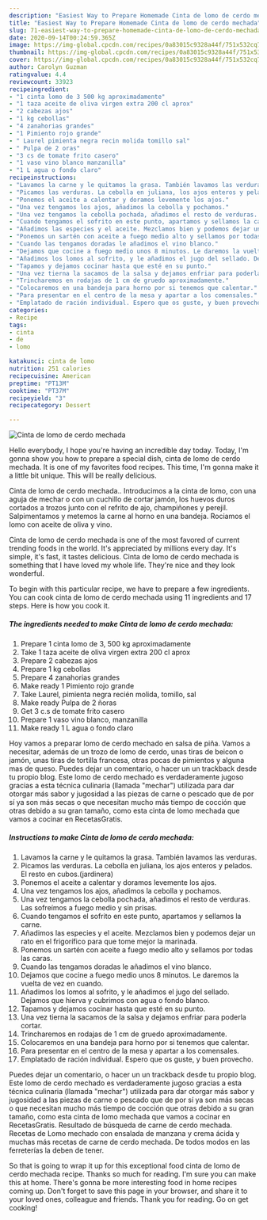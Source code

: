 ```yaml
---
description: "Easiest Way to Prepare Homemade Cinta de lomo de cerdo mechada"
title: "Easiest Way to Prepare Homemade Cinta de lomo de cerdo mechada"
slug: 71-easiest-way-to-prepare-homemade-cinta-de-lomo-de-cerdo-mechada
date: 2020-09-14T00:24:59.365Z
image: https://img-global.cpcdn.com/recipes/0a83015c9328a44f/751x532cq70/cinta-de-lomo-de-cerdo-mechada-foto-principal.jpg
thumbnail: https://img-global.cpcdn.com/recipes/0a83015c9328a44f/751x532cq70/cinta-de-lomo-de-cerdo-mechada-foto-principal.jpg
cover: https://img-global.cpcdn.com/recipes/0a83015c9328a44f/751x532cq70/cinta-de-lomo-de-cerdo-mechada-foto-principal.jpg
author: Carolyn Guzman
ratingvalue: 4.4
reviewcount: 33923
recipeingredient:
- "1 cinta lomo de 3 500 kg aproximadamente"
- "1 taza aceite de oliva virgen extra 200 cl aprox"
- "2 cabezas ajos"
- "1 kg cebollas"
- "4 zanahorias grandes"
- "1 Pimiento rojo grande"
- " Laurel pimienta negra recin molida tomillo sal"
- " Pulpa de 2 oras"
- "3 cs de tomate frito casero"
- "1 vaso vino blanco manzanilla"
- "1 L agua o fondo claro"
recipeinstructions:
- "Lavamos la carne y le quitamos la grasa. También lavamos las verduras."
- "Picamos las verduras. La cebolla en juliana, los ajos enteros y pelados. El resto en cubos.(jardinera)"
- "Ponemos el aceite a calentar y doramos levemente los ajos."
- "Una vez tengamos los ajos, añadimos la cebolla y pochamos."
- "Una vez tengamos la cebolla pochada, añadimos el resto de verduras. Las sofreímos a fuego medio y sin prisas."
- "Cuando tengamos el sofrito en este punto, apartamos y sellamos la carne."
- "Añadimos las especies y el aceite. Mezclamos bien y podemos dejar un rato en el frigorífico para que tome mejor la marinada."
- "Ponemos un sartén con aceite a fuego medio alto y sellamos por todas las caras."
- "Cuando las tengamos doradas le añadimos el vino blanco."
- "Dejamos que cocine a fuego medio unos 8 minutos. Le daremos la vuelta de vez en cuando."
- "Añadimos los lomos al sofrito, y le añadimos el jugo del sellado. Dejamos que hierva y cubrimos con agua o fondo blanco."
- "Tapamos y dejamos cocinar hasta que esté en su punto."
- "Una vez tierna la sacamos de la salsa y dejamos enfriar para poderla cortar."
- "Trincharemos en rodajas de 1 cm de gruedo aproximadamente."
- "Colocaremos en una bandeja para horno por si tenemos que calentar."
- "Para presentar en el centro de la mesa y apartar a los comensales."
- "Emplatado de ración individual. Espero que os guste, y buen provecho."
categories:
- Recipe
tags:
- cinta
- de
- lomo

katakunci: cinta de lomo 
nutrition: 251 calories
recipecuisine: American
preptime: "PT13M"
cooktime: "PT37M"
recipeyield: "3"
recipecategory: Dessert

---
```



![Cinta de lomo de cerdo mechada](https://img-global.cpcdn.com/recipes/0a83015c9328a44f/751x532cq70/cinta-de-lomo-de-cerdo-mechada-foto-principal.jpg)

Hello everybody, I hope you're having an incredible day today. Today, I'm gonna show you how to prepare a special dish, cinta de lomo de cerdo mechada. It is one of my favorites food recipes. This time, I'm gonna make it a little bit unique. This will be really delicious.

Cinta de lomo de cerdo mechada.. Introducimos a la cinta de lomo, con una aguja de mechar o con un cuchillo de cortar jamón, los huevos duros cortados a trozos junto con el refrito de ajo, champiñones y perejil. Salpimentamos y metemos la carne al horno en una bandeja. Rociamos el lomo con aceite de oliva y vino.

Cinta de lomo de cerdo mechada is one of the most favored of current trending foods in the world. It's appreciated by millions every day. It's simple, it's fast, it tastes delicious. Cinta de lomo de cerdo mechada is something that I have loved my whole life. They're nice and they look wonderful.


To begin with this particular recipe, we have to prepare a few ingredients. You can cook cinta de lomo de cerdo mechada using 11 ingredients and 17 steps. Here is how you cook it.

<!--inarticleads1-->

##### The ingredients needed to make Cinta de lomo de cerdo mechada:

1. Prepare 1 cinta lomo de 3, 500 kg aproximadamente
1. Take 1 taza aceite de oliva virgen extra 200 cl aprox
1. Prepare 2 cabezas ajos
1. Prepare 1 kg cebollas
1. Prepare 4 zanahorias grandes
1. Make ready 1 Pimiento rojo grande
1. Take  Laurel, pimienta negra recién molida, tomillo, sal
1. Make ready  Pulpa de 2 ñoras
1. Get 3 c.s de tomate frito casero
1. Prepare 1 vaso vino blanco, manzanilla
1. Make ready 1 L agua o fondo claro


Hoy vamos a preparar lomo de cerdo mechado en salsa de piña. Vamos a necesitar, además de un trozo de lomo de cerdo, unas tiras de beicon o jamón, unas tiras de tortilla francesa, otras pocas de pimientos y alguna mas de queso. Puedes dejar un comentario, o hacer un un trackback desde tu propio blog. Este lomo de cerdo mechado es verdaderamente jugoso gracias a esta técnica culinaria (llamada &#34;mechar&#34;) utilizada para dar otorgar más sabor y jugosidad a las piezas de carne o pescado que de por sí ya son más secas o que necesitan mucho más tiempo de cocción que otras debido a su gran tamaño, como esta cinta de lomo mechada que vamos a cocinar en RecetasGratis. 

<!--inarticleads2-->

##### Instructions to make Cinta de lomo de cerdo mechada:

1. Lavamos la carne y le quitamos la grasa. También lavamos las verduras.
1. Picamos las verduras. La cebolla en juliana, los ajos enteros y pelados. El resto en cubos.(jardinera)
1. Ponemos el aceite a calentar y doramos levemente los ajos.
1. Una vez tengamos los ajos, añadimos la cebolla y pochamos.
1. Una vez tengamos la cebolla pochada, añadimos el resto de verduras. Las sofreímos a fuego medio y sin prisas.
1. Cuando tengamos el sofrito en este punto, apartamos y sellamos la carne.
1. Añadimos las especies y el aceite. Mezclamos bien y podemos dejar un rato en el frigorífico para que tome mejor la marinada.
1. Ponemos un sartén con aceite a fuego medio alto y sellamos por todas las caras.
1. Cuando las tengamos doradas le añadimos el vino blanco.
1. Dejamos que cocine a fuego medio unos 8 minutos. Le daremos la vuelta de vez en cuando.
1. Añadimos los lomos al sofrito, y le añadimos el jugo del sellado. Dejamos que hierva y cubrimos con agua o fondo blanco.
1. Tapamos y dejamos cocinar hasta que esté en su punto.
1. Una vez tierna la sacamos de la salsa y dejamos enfriar para poderla cortar.
1. Trincharemos en rodajas de 1 cm de gruedo aproximadamente.
1. Colocaremos en una bandeja para horno por si tenemos que calentar.
1. Para presentar en el centro de la mesa y apartar a los comensales.
1. Emplatado de ración individual. Espero que os guste, y buen provecho.


Puedes dejar un comentario, o hacer un un trackback desde tu propio blog. Este lomo de cerdo mechado es verdaderamente jugoso gracias a esta técnica culinaria (llamada &#34;mechar&#34;) utilizada para dar otorgar más sabor y jugosidad a las piezas de carne o pescado que de por sí ya son más secas o que necesitan mucho más tiempo de cocción que otras debido a su gran tamaño, como esta cinta de lomo mechada que vamos a cocinar en RecetasGratis. Resultado de búsqueda de carne de cerdo mechada. Recetas de Lomo mechado con ensalada de manzana y crema ácida y muchas más recetas de carne de cerdo mechada. De todos modos en las ferreterías la deben de tener. 

So that is going to wrap it up for this exceptional food cinta de lomo de cerdo mechada recipe. Thanks so much for reading. I'm sure you can make this at home. There's gonna be more interesting food in home recipes coming up. Don't forget to save this page in your browser, and share it to your loved ones, colleague and friends. Thank you for reading. Go on get cooking!
